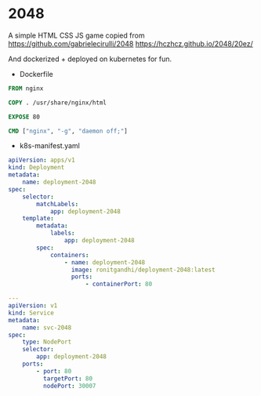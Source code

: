 # 2048

A simple HTML CSS JS game copied from
https://github.com/gabrielecirulli/2048
https://hczhcz.github.io/2048/20ez/

And dockerized + deployed on kubernetes for fun.

-   Dockerfile

```Dockerfile
FROM nginx

COPY . /usr/share/nginx/html

EXPOSE 80

CMD ["nginx", "-g", "daemon off;"]

```

-   k8s-manifest.yaml

```yaml
apiVersion: apps/v1
kind: Deployment
metadata:
    name: deployment-2048
spec:
    selector:
        matchLabels:
            app: deployment-2048
    template:
        metadata:
            labels:
                app: deployment-2048
        spec:
            containers:
                - name: deployment-2048
                  image: ronitgandhi/deployment-2048:latest
                  ports:
                      - containerPort: 80

---
apiVersion: v1
kind: Service
metadata:
    name: svc-2048
spec:
    type: NodePort
    selector:
        app: deployment-2048
    ports:
        - port: 80
          targetPort: 80
          nodePort: 30007
```
